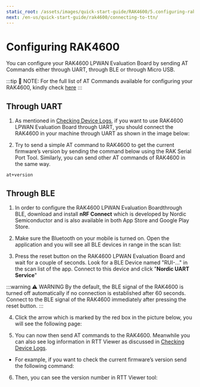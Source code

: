 ```yaml
---
static_root: /assets/images/quick-start-guide/RAK4600/5.configuring-rak4600
next: /en-us/quick-start-guide/rak4600/connecting-to-ttn/
---
```

# Configuring RAK4600

You can configure your RAK4600 LPWAN Evaluation Board by sending AT Commands either through UART, through BLE or through Micro USB.

:::tip 📝 NOTE:
 For the full list of AT Commands available for configuring your RAK4600, kindly check [here](at-commands)
:::

## Through UART

1. As mentioned in [Checking Device Logs](checking-device-logs), if you want to use RAK4600 LPWAN Evaluation Board through UART, you should connect the RAK4600 in your machine through UART as shown in the image below:

<rk-img
  :src="`${$frontmatter.static_root}/evtfrnai2bs2mtpyhusv.jpg`"
  width="100%"
  figure-number="1"
  caption="RAK4600 and USB-UART Connection"
/>  

2. Try to send a simple AT command to RAK4600 to get the current firmware’s version by sending the command below using the RAK Serial Port Tool. Similarly, you can send other AT commands of RAK4600 in the same way.
```
at+version
```

<rk-img
  :src="`${$frontmatter.static_root}/viskdhazv9uu3yxhotid.jpg`"
  width="50%"
  figure-number="2"
  caption="AT command for Firmware Version"
/>  

## Through BLE

1. In order to configure the RAK4600 LPWAN Evaluation Boardthrough BLE, download and install **nRF Connect** which is developed by Nordic Semiconductor and is also available in both App Store and Google Play Store.

<rk-img
  :src="`${$frontmatter.static_root}/eponlb3piu1p6noof1np.png`"
  width="100%"
  figure-number="3"
  caption="nRF Connect App in Android and IOS"
/>  


2. Make sure the Bluetooth on your mobile is turned on. Open the application and you will see all BLE devices in range in the scan list:


<rk-img
  :src="`${$frontmatter.static_root}/rwpeihuyflhu65gopfml.jpg`"
  width="50%"
  figure-number="4"
  caption="Available Bluetooth Devices in the Nordic App"
/>  

3. Press the reset button on the RAK4600 LPWAN Evaluation Board and wait for a couple of seconds. Look for a BLE Device named "RUI-..." in the scan list of the app. Connect to this device and click "**Nordic UART Service**"

<rk-img
  :src="`${$frontmatter.static_root}/mg6xtfoepu06s33iedyu.jpg`"
  width="100%"
  figure-number="5"
  caption="Nordic UART Service in the Nordic App"
/>  

:::warning ⚠️ WARNING
 By the default, the BLE signal of the RAK4600 is turned off automatically if no connection is established after 60 seconds. Connect to the BLE signal of the RAK4600 immediately after pressing the reset button.
:::

4. Click the arrow which is marked by the red box in the picture below, you will see the following page:


<rk-img
  :src="`${$frontmatter.static_root}/r7j95cqwrevod7qtvcsv.jpg`"
  width="50%"
  figure-number="6"
  caption="RX Characteristic in the Nordic UART Service"
/>  

5. You can now then send AT commands to the RAK4600. Meanwhile you can also see log information in RTT Viewer as discussed in [Checking Device Logs](checking-device-logs).

- For example, if you want to check the current firmware’s version send the following command:

<rk-img
  :src="`${$frontmatter.static_root}/jficmu58afzs3r1hkw5h.jpg`"
  width="100%"
  figure-number="7"
  caption="Sending AT Command via Nordic App"
/>  

6. Then, you can see the version number in RTT Viewer tool:
<rk-img
  :src="`${$frontmatter.static_root}/nqqegmebbppnrcguzshh.png`"
  width="100%"
  figure-number="8"
  caption="Log Info in J-Link RTT Viewer"
/>  

